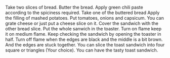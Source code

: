 Take two slices of bread.
Butter the bread.
Apply green chili paste according to the spiciness required.
Take one of the buttered bread
Apply the filling of mashed potatoes.
Put tomatoes, onions and capsicum.
You can grate cheese or just put a cheese slice on it.
Cover the sandwich with the other bread slice.
Put the whole sanwich in the toaster.
Turn on flame keep it on medium flame.
Keep checking the sandwich by opening the toaster in half.
Turn off flame when the edges are black and the middle is a bit brown.
And the edges are stuck together.
You can slice the toast sandwich into four square or triangles (Your choice).
You can have the tasty toast sandwich.